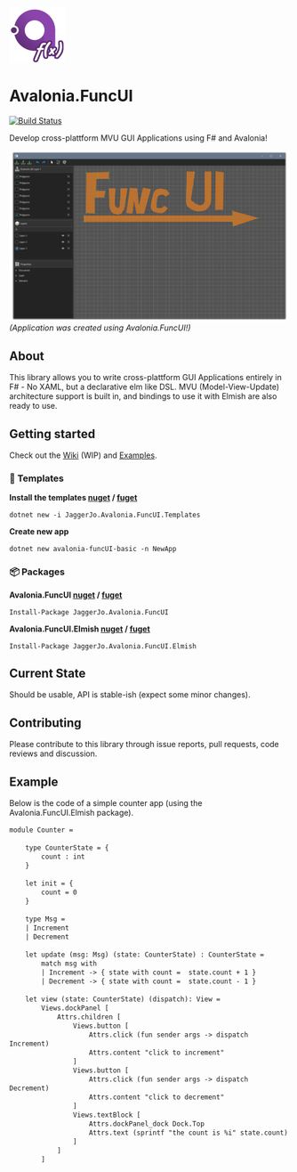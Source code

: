 

<img src="github/img/icon.png" width="100"/>

# Avalonia.FuncUI

[![Build Status](https://voyonic-labs.visualstudio.com/Avalonia.FuncUI/_apis/build/status/JaggerJo.Avalonia.FuncUI?branchName=master)](https://voyonic-labs.visualstudio.com/Avalonia.FuncUI/_build/latest?definitionId=10&branchName=master)

Develop cross-plattform MVU GUI Applications using F# and Avalonia!

![](github/img/hero.png)
*(Application was created using Avalonia.FuncUI!)*

## About
This library allows you to write cross-plattform GUI Applications entirely in F# - No XAML, but a declarative elm like DSL. MVU (Model-View-Update) architecture support is built in, and bindings to use it with Elmish are also ready to use.

## Getting started
Check out the [Wiki](https://github.com/JaggerJo/Avalonia.FuncUI/wiki) (WIP) and [Examples](https://github.com/JaggerJo/Avalonia.FuncUI/tree/master/src/Examples).

### 🧱 Templates

**Install the templates [nuget](https://www.nuget.org/packages/JaggerJo.Avalonia.FuncUI.Templates/) / [fuget](https://www.fuget.org/packages/JaggerJo.Avalonia.FuncUI.Templates/)**
```
dotnet new -i JaggerJo.Avalonia.FuncUI.Templates
```
**Create new app**
```
dotnet new avalonia-funcUI-basic -n NewApp
```

### 📦 Packages

**Avalonia.FuncUI [nuget](https://www.nuget.org/packages/JaggerJo.Avalonia.FuncUI/) / [fuget](https://www.fuget.org/packages/JaggerJo.Avalonia.FuncUI/)**
```
Install-Package JaggerJo.Avalonia.FuncUI
```

**Avalonia.FuncUI.Elmish [nuget](https://www.nuget.org/packages/JaggerJo.Avalonia.FuncUI.Elmish/) /  [fuget](https://www.fuget.org/packages/JaggerJo.Avalonia.FuncUI.Elmish/)**
```
Install-Package JaggerJo.Avalonia.FuncUI.Elmish
```

## Current State
Should be usable, API is stable-ish (expect some minor changes).

## Contributing
Please contribute to this library through issue reports, pull requests, code reviews and discussion.

## Example
Below is the code of a simple counter app (using the Avalonia.FuncUI.Elmish package).

```f#
module Counter =

    type CounterState = {
        count : int
    }

    let init = {
        count = 0
    }

    type Msg =
    | Increment
    | Decrement

    let update (msg: Msg) (state: CounterState) : CounterState =
        match msg with
        | Increment -> { state with count =  state.count + 1 }
        | Decrement -> { state with count =  state.count - 1 }
    
    let view (state: CounterState) (dispatch): View =
        Views.dockPanel [
            Attrs.children [
                Views.button [
                    Attrs.click (fun sender args -> dispatch Increment)
                    Attrs.content "click to increment"
                ]
                Views.button [
                    Attrs.click (fun sender args -> dispatch Decrement)
                    Attrs.content "click to decrement" 
                ]
                Views.textBlock [
                    Attrs.dockPanel_dock Dock.Top
                    Attrs.text (sprintf "the count is %i" state.count)
                ]
            ]
        ]    
```
